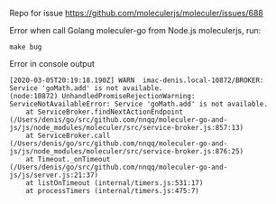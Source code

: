 Repo for issue https://github.com/moleculerjs/moleculer/issues/688

Error when call Golang moleculer-go from Node.js moleculerjs, run: 

```
make bug
```

Error in console output

```
[2020-03-05T20:19:18.190Z] WARN  imac-denis.local-10872/BROKER: Service 'goMath.add' is not available.
(node:10872) UnhandledPromiseRejectionWarning: ServiceNotAvailableError: Service 'goMath.add' is not available.
    at ServiceBroker.findNextActionEndpoint (/Users/denis/go/src/github.com/nnqq/moleculer-go-and-js/js/node_modules/moleculer/src/service-broker.js:857:13)
    at ServiceBroker.call (/Users/denis/go/src/github.com/nnqq/moleculer-go-and-js/js/node_modules/moleculer/src/service-broker.js:876:25)
    at Timeout._onTimeout (/Users/denis/go/src/github.com/nnqq/moleculer-go-and-js/js/server.js:21:37)
    at listOnTimeout (internal/timers.js:531:17)
    at processTimers (internal/timers.js:475:7)
```
